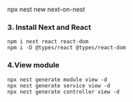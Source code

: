 
npx nest new next-on-nest


### 3. Install Next and React
```
npm i next react react-dom
npm i -D @types/react @types/react-dom
```

### 4.View module 
```
npx nest generate module view -d
npx nest generate service view -d
npx nest generate controller view -d
```